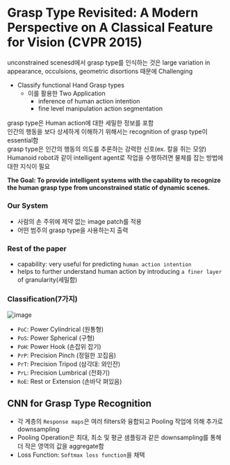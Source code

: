 # Grasp Type Revisited: A Modern Perspective on A Classical Feature for Vision (CVPR 2015)

unconstrained scenesd에서 grasp type를 인식하는 것은 large variation in appearance, occulsions, geometric disortions 때문에 Challenging

- Classify functional Hand Grasp types
  - 이를 활용한 Two Application
    - inference of human action intention
    - fine level manipulation action segmentation

grasp type은 Human action에 대한 세밀한 정보를 포함  
인간의 행동을 보다 상세하게 이해하기 위해서는 recognition of grasp type이 essential함  
grasp type은 인간의 행동의 의도를 추론하는 강력한 신호(ex. 칼을 쥐는 모양)  
Humanoid robot과 같이 intelligent agent로 작업을 수행하려면 물체를 잡는 방법에 대한 지식이 필요  


**The Goal: To provide intelligent systems with the capability to recognize the human grasp type from unconstrained static of dynamic scenes.**

### Our System
- 사람의 손 주위에 제약 없는 image patch를 적용
- 어떤 범주의 grasp type을 사용하는지 출력

### Rest of the paper
- capability: very useful for predicting ```human action intention```
- helps to further understand human action by introducing ```a finer layer``` of granularity(세밀함)

### Classification(7가지)
![image](https://user-images.githubusercontent.com/72767245/113512305-ff910e80-959e-11eb-93c8-d849a446fba8.png)

- ```PoC```: Power Cylindrical (원통형)
- ```PoS```: Power Spherical (구형)
- ```PoH```: Power Hook (손잡위 잡기)
- ```PrP```: Precision Pinch (정밀한 꼬집음)
- ```PrT```: Precision Tripod (삼각대: 와인잔)
- ```PrL```: Precision Lumbrical (전화기)
- ```RoE```: Rest or Extension (손바닥 펴있음)


## CNN for Grasp Type Recognition
- 각 계층의 ```Response maps```은 여러 filters와 융합되고 Pooling 작업에 의해 추가로 downsampling
- Pooling Operation은 최대, 최소 및 평균 샘플링과 같은 downsampling를 통해 더 작은 영역의 값을 aggregate함
- Loss Function: ```Softmax loss function```을 채택

